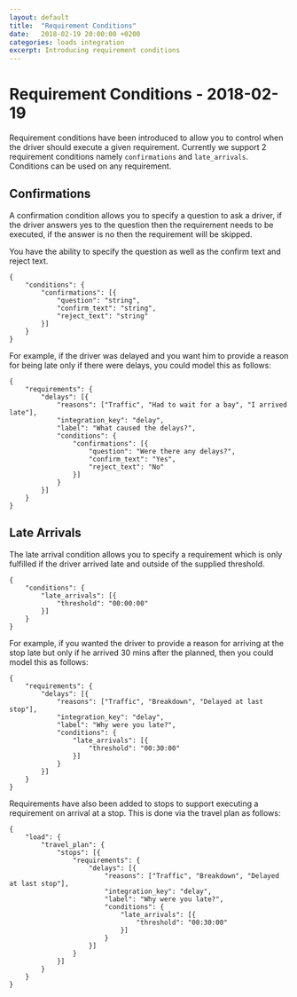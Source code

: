 ```yaml
---
layout: default
title:  "Requirement Conditions"
date:   2018-02-19 20:00:00 +0200
categories: loads integration
excerpt: Introducing requirement conditions
---
```


# Requirement Conditions - 2018-02-19

Requirement conditions have been introduced to allow you to control when the driver should execute a given requirement. Currently we support 2 requirement conditions namely `confirmations` and `late_arrivals`. Conditions can be used on any requirement.

## Confirmations

A confirmation condition allows you to specify a question to ask a driver, if the driver answers yes to the question then the requirement needs to be executed, if the answer is no then the requirement will be skipped.

You have the ability to specify the question as well as the confirm text and reject text.

```
{
	"conditions": {
		"confirmations": [{
			"question": "string",
			"confirm_text": "string",
			"reject_text": "string"
		}]
	}
}
```

For example, if the driver was delayed and you want him to provide a reason for being late only if there were delays, you could model this as follows:

```
{
	"requirements": {
		"delays": [{
			"reasons": ["Traffic", "Had to wait for a bay", "I arrived late"],
			"integration_key": "delay",
			"label": "What caused the delays?",
			"conditions": {
				"confirmations": [{
					"question": "Were there any delays?",
					"confirm_text": "Yes",
					"reject_text": "No"
				}]
			}
		}]
	}
}
```

## Late Arrivals

The late arrival condition allows you to specify a requirement which is only fulfilled if the driver arrived late and outside of the supplied threshold.

```
{
	"conditions": {
		"late_arrivals": [{
			"threshold": "00:00:00"
		}]
	}
}
```

For example, if you wanted the driver to provide a reason for arriving at the stop late but only if he arrived 30 mins after the planned, then you could model this as follows:

```
{
	"requirements": {
		"delays": [{
			"reasons": ["Traffic", "Breakdown", "Delayed at last stop"],
			"integration_key": "delay",
			"label": "Why were you late?",
			"conditions": {
				"late_arrivals": [{
					"threshold": "00:30:00"
				}]
			}
		}]
	}
}
```

Requirements have also been added to stops to support executing a requirement on arrival at a stop. This is done via the travel plan as follows:

```
{
	"load": {
		"travel_plan": {
			"stops": [{
				"requirements": {
					"delays": [{
						"reasons": ["Traffic", "Breakdown", "Delayed at last stop"],
						"integration_key": "delay",
						"label": "Why were you late?",
						"conditions": {
							"late_arrivals": [{
								"threshold": "00:30:00"
							}]
						}
					}]
				}
			}]
		}
	}
}
```
